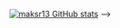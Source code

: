 [![maksr13 GitHub stats](https://github-readme-stats.vercel.app/api?username=anuraghazra)](https://github.com/maksr13)
-->
